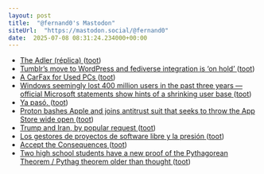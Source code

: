 ```yaml
---
layout: post
title:  "@fernand0's Mastodon"
siteUrl:  "https://mastodon.social/@fernand0"
date:  2025-07-08 08:31:24.234000+00:00
---
```

*  [The Adler (réplica) ](https://www.flickr.com/photos/fernand0/54617191350) ([toot](https://mastodon.social/@fernand0/114816678902632531))
*  [Tumblr’s move to WordPress and fediverse integration is ‘on hold’ ](https://www.theverge.com/news/695124/tumblr-wordpress-automattic-fediverse-integration-on-hold-decode) ([toot](https://mastodon.social/@fernand0/114816653514018068))
*  [A CarFax for Used PCs ](https://spectrum.ieee.org/carmax-used-pc) ([toot](https://mastodon.social/@fernand0/114815019403905630))
*  [Windows seemingly lost 400 million users in the past three years — official Microsoft statements show hints of a shrinking user base ](https://www.tomshardware.com/software/windows/windows-seemingly-lost-400-million-users-in-the-past-three-years-official-microsoft-statements-show-hints-of-a-shrinking-user-bas) ([toot](https://mastodon.social/@fernand0/114813188003886497))
*  [Ya pasó. ](https://avecesunafoto.wordpress.com/2025/07/07/ya-paso) ([toot](https://mastodon.social/@fernand0/114813115855273013))
*  [Proton bashes Apple and joins antitrust suit that seeks to throw the App Store wide open ](https://www.theregister.com/2025/07/01/proton_lawsuit_apple) ([toot](https://mastodon.social/@fernand0/114812804579656431))
*  [Trump and Iran, by popular request ](https://scottaaronson.blog/?p=895) ([toot](https://mastodon.social/@fernand0/114812635401640790))
*  [Los gestores de proyectos de software libre y la presión ](http://fernand0.github.io//software-libre-y-presiones) ([toot](https://mastodon.social/@fernand0/114812620643054884))
*  [Accept the Consequences ](https://cacm.acm.org/opinion/accept-the-consequences) ([toot](https://mastodon.social/@fernand0/114812456619002356))
*  [Two high school students have a new proof of the Pythagorean Theorem  / Pythag theorem older than thought ](https://blog.computationalcomplexity.org/2025/06/two-high-school-students-have-new-proof.htm) ([toot](https://mastodon.social/@fernand0/114811762734731836))

